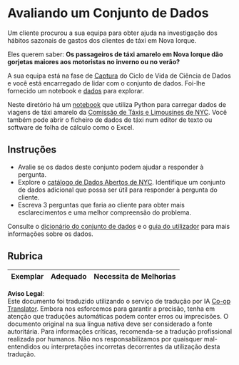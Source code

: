 <!--
CO_OP_TRANSLATOR_METADATA:
{
  "original_hash": "564445c39ad29a491abcb9356fc4d47d",
  "translation_date": "2025-08-24T22:17:01+00:00",
  "source_file": "4-Data-Science-Lifecycle/14-Introduction/assignment.md",
  "language_code": "pt"
}
-->
# Avaliando um Conjunto de Dados

Um cliente procurou a sua equipa para obter ajuda na investigação dos hábitos sazonais de gastos dos clientes de táxi em Nova Iorque.

Eles querem saber: **Os passageiros de táxi amarelo em Nova Iorque dão gorjetas maiores aos motoristas no inverno ou no verão?**

A sua equipa está na fase de [Captura](Readme.md#Capturing) do Ciclo de Vida de Ciência de Dados e você está encarregado de lidar com o conjunto de dados. Foi-lhe fornecido um notebook e [dados](../../../../data/taxi.csv) para explorar.

Neste diretório há um [notebook](../../../../4-Data-Science-Lifecycle/14-Introduction/notebook.ipynb) que utiliza Python para carregar dados de viagens de táxi amarelo da [Comissão de Táxis e Limousines de NYC](https://docs.microsoft.com/en-us/azure/open-datasets/dataset-taxi-yellow?tabs=azureml-opendatasets).
Você também pode abrir o ficheiro de dados de táxi num editor de texto ou software de folha de cálculo como o Excel.

## Instruções

- Avalie se os dados deste conjunto podem ajudar a responder à pergunta.
- Explore o [catálogo de Dados Abertos de NYC](https://data.cityofnewyork.us/browse?sortBy=most_accessed&utf8=%E2%9C%93). Identifique um conjunto de dados adicional que possa ser útil para responder à pergunta do cliente.
- Escreva 3 perguntas que faria ao cliente para obter mais esclarecimentos e uma melhor compreensão do problema.

Consulte o [dicionário do conjunto de dados](https://www1.nyc.gov/assets/tlc/downloads/pdf/data_dictionary_trip_records_yellow.pdf) e o [guia do utilizador](https://www1.nyc.gov/assets/tlc/downloads/pdf/trip_record_user_guide.pdf) para mais informações sobre os dados.

## Rubrica

Exemplar | Adequado | Necessita de Melhorias
--- | --- | ---

**Aviso Legal**:  
Este documento foi traduzido utilizando o serviço de tradução por IA [Co-op Translator](https://github.com/Azure/co-op-translator). Embora nos esforcemos para garantir a precisão, tenha em atenção que traduções automáticas podem conter erros ou imprecisões. O documento original na sua língua nativa deve ser considerado a fonte autoritária. Para informações críticas, recomenda-se a tradução profissional realizada por humanos. Não nos responsabilizamos por quaisquer mal-entendidos ou interpretações incorretas decorrentes da utilização desta tradução.
